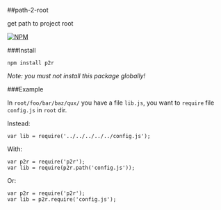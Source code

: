 ##path-2-root

get path to project root

[![NPM](https://nodei.co/npm/p2r.png?downloads=true&downloadRank=true&stars=true)](https://nodei.co/npm/p2r/)

###Install

    npm install p2r

*Note: you must not install this package globally!*
    
###Example

In `root/foo/bar/baz/qux/` you have a file `lib.js`, you want to `require` file `config.js` in `root` dir.

Instead:

    var lib = require('../../../../../config.js');
    
With:

    var p2r = require('p2r');
    var lib = require(p2r.path('config.js'));
    
Or:    

    var p2r = require('p2r');
    var lib = p2r.require('config.js');

